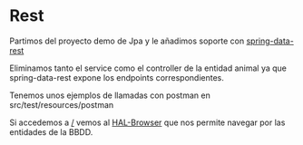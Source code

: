 # Rest

Partimos del proyecto demo de Jpa y le añadimos soporte con [spring-data-rest](http://projects.spring.io/spring-data-rest/)

Eliminamos tanto el service como el controller de la entidad animal ya que spring-data-rest expone los endpoints correspondientes.

Tenemos unos ejemplos de llamadas con postman en src/test/resources/postman

Si accedemos a [/](http://localhost:8080) vemos al [HAL-Browser](http://docs.spring.io/spring-data/rest/docs/current/reference/html/#_the_hal_browser) que nos permite navegar por las entidades de la BBDD.
